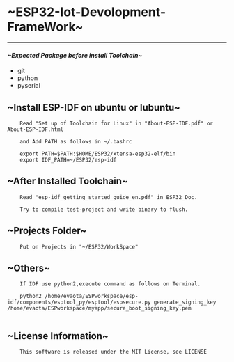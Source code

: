# ~ESP32-Iot-Devolopment-FrameWork~
----

#### ***~Expected Package before install Toolchain~***
- git
- python
- pyserial

## ~Install ESP-IDF on ubuntu or lubuntu~

        Read "Set up of Toolchain for Linux" in "About-ESP-IDF.pdf" or About-ESP-IDF.html

        and Add PATH as follows in ~/.bashrc

~~~
    export PATH=$PATH:$HOME/ESP32/xtensa-esp32-elf/bin
    export IDF_PATH=~/ESP32/esp-idf
~~~

## ~After Installed Toolchain~

        Read "esp-idf_getting_started_guide_en.pdf" in ESP32_Doc. 

        Try to compile test-project and write binary to flush.

## ~Projects Folder~

        Put on Projects in "~/ESP32/WorkSpace"

## ~Others~

        If IDF use python2,execute command as follows on Terminal.
    
~~~
    python2 /home/evaota/ESPworkspace/esp-idf/components/esptool_py/esptool/espsecure.py generate_signing_key /home/evaota/ESPworkspace/myapp/secure_boot_signing_key.pem
    
~~~

## ~License Information~ 
        This software is released under the MIT License, see LICENSE